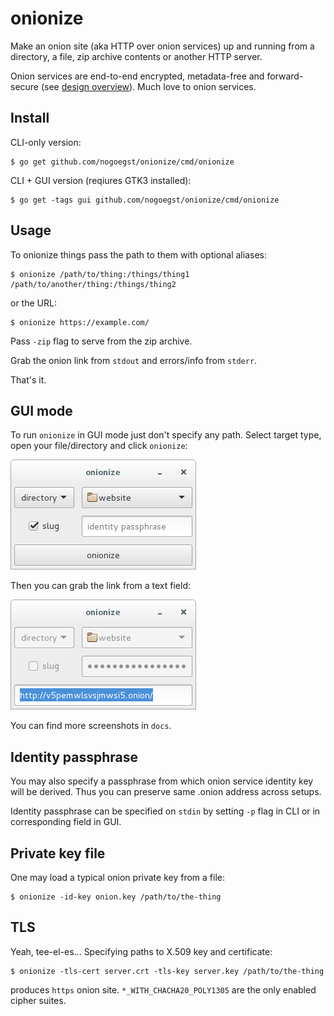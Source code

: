 onionize
===========
Make an onion site (aka HTTP over onion services) up and running from a
directory, a file, zip archive contents or another HTTP server.

Onion services are end-to-end encrypted, metadata-free and forward-secure
(see [design overview](https://www.torproject.org/docs/hidden-services.html.en)).
Much love to onion services.

Install
-------
CLI-only version:
```
$ go get github.com/nogoegst/onionize/cmd/onionize
```
CLI + GUI version (reqiures GTK3 installed):
```
$ go get -tags gui github.com/nogoegst/onionize/cmd/onionize
```

Usage
-----
To onionize things pass the path to them with optional aliases:

```
$ onionize /path/to/thing:/things/thing1 /path/to/another/thing:/things/thing2
```

or the URL:

```
$ onionize https://example.com/
```
Pass `-zip` flag to serve from the zip archive.

Grab the onion link from `stdout` and errors/info from `stderr`.
 
That's it.

GUI mode
--------
To run `onionize` in GUI mode just don't specify any path.
Select target type, open your file/directory and click `onionize`:

![onionize GUI screenshot](docs/onionize-dir-1.png)

Then you can grab the link from a text field:

![onionize GUI screenshot](docs/onionize-dir-2.png)

You can find more screenshots in `docs`.

Identity passphrase
-------------------

You may also specify a passphrase from which onion service identity key
will be derived. Thus you can preserve same .onion address across setups.

Identity passphrase can be specified on `stdin` by setting `-p` flag in CLI
or in corresponding field in GUI.

Private key file
----------------
One may load a typical onion private key from a file:
```
$ onionize -id-key onion.key /path/to/the-thing
```

TLS
---
Yeah, tee-el-es... Specifying paths to X.509 key and certificate:

```
$ onionize -tls-cert server.crt -tls-key server.key /path/to/the-thing
```
produces `https` onion site. `*_WITH_CHACHA20_POLY1305` are the only
enabled cipher suites.
